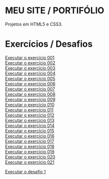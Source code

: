 # MEU SITE / PORTIFÓLIO 

Projetos em HTML5 e CSS3.
 <h1>Exercícios / Desafios</h1>
 
<a href="https://lucknoshi.github.io/html_css/exercicios/ex001/">Executar o exercício 001</a><br>
<a href="https://lucknoshi.github.io/html_css/exercicios/ex002/">Executar o exercício 002</a><br>
<a href="https://lucknoshi.github.io/html_css/exercicios/ex003/">Executar o exercício 003</a><br>
<a href="https://lucknoshi.github.io/html_css/exercicios/ex004/">Executar o exercício 004</a><br>
<a href="https://lucknoshi.github.io/html_css/exercicios/ex005/">Executar o exercício 005</a><br>
<a href="https://lucknoshi.github.io/html_css/exercicios/ex006/">Executar o exercício 006</a><br>
<a href="https://lucknoshi.github.io/html_css/exercicios/ex007/">Executar o exercício 007</a><br>
<a href="https://lucknoshi.github.io/html_css/exercicios/ex008/">Executar o exercício 008</a><br>
<a href="https://lucknoshi.github.io/html_css/exercicios/ex009/">Executar o exercício 009</a><br>
<a href="https://lucknoshi.github.io/html_css/exercicios/ex010/">Executar o exercício 010</a><br>
<a href="https://lucknoshi.github.io/html_css/exercicios/ex011/">Executar o exercício 011</a><br>
<a href="https://lucknoshi.github.io/html_css/exercicios/ex012/">Executar o exercício 012</a><br>
<a href="https://lucknoshi.github.io/html_css/exercicios/ex013/">Executar o exercício 013</a><br>
<a href="https://lucknoshi.github.io/html_css/exercicios/ex014/">Executar o exercício 014</a><br>
<a href="https://lucknoshi.github.io/html_css/exercicios/ex015/">Executar o exercício 015</a><br>
<a href="https://lucknoshi.github.io/html_css/exercicios/ex016/">Executar o exercício 016</a><br>
<a href="https://lucknoshi.github.io/html_css/exercicios/ex017/">Executar o exercício 017</a><br>
<a href="https://lucknoshi.github.io/html_css/exercicios/ex018/">Executar o exercício 018</a><br>
<a href="https://lucknoshi.github.io/html_css/exercicios/ex019/">Executar o exercício 019</a><br>
<a href="https://lucknoshi.github.io/html_css/exercicios/ex020/">Executar o exercício 020</a><br>
<a href="https://lucknoshi.github.io/html_css/exercicios/ex021/site.html">Executar o exercício 021</a>

<a href="https://github.com/lucknoshi/html_css/tree/main/desafios/desafio01">Executar o desafio 1</a>
